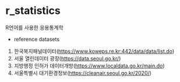 # r_statistics
R언어를 사용한 응용통계학
 
* reference datasets
1. 한국복지패널데이터(https://www.koweps.re.kr:442/data/data/list.do)
2. 서울 열린데이터 광장(https://data.seoul.go.kr/)
3. 지방행정 인허가 데이터개방(https://www.localdata.go.kr/main.do)
4. 서울특별시 대기환경정보(https://cleanair.seoul.go.kr/2020/)
